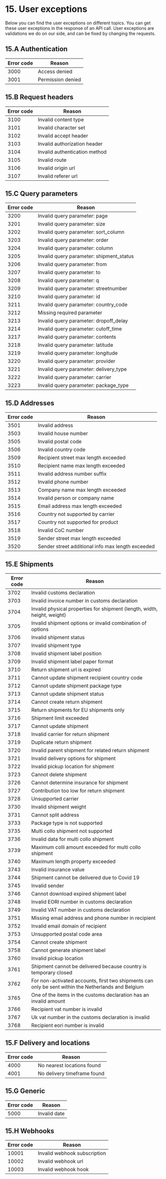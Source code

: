 # 15. User exceptions

Below you can find the user exceptions on different topics. You can get these user exceptions in the response of an API call.
User exceptions are validations we do on our side, and can be fixed by changing the requests.

## 15.A Authentication

| Error code | Reason            |
| ---------- | ----------------- |
| 3000       | Access denied     |
| 3001       | Permission denied |

## 15.B Request headers

| Error code | Reason                        |
| ---------- | ----------------------------- |
| 3100       | Invalid content type          |
| 3101       | Invalid character set         |
| 3102       | Invalid accept header         |
| 3103       | Invalid authorization header  |
| 3104       | Invalid authentication method |
| 3105       | Invalid route                 |
| 3106       | Invalid origin url            |
| 3107       | Invalid referer url           |

## 15.C Query parameters

| Error code | Reason                                   |
| ---------- | ---------------------------------------- |
| 3200       | Invalid query parameter: page            |
| 3201       | Invalid query parameter: size            |
| 3202       | Invalid query parameter: sort_column     |
| 3203       | Invalid query parameter: order           |
| 3204       | Invalid query parameter: column          |
| 3205       | Invalid query parameter: shipment_status |
| 3206       | Invalid query parameter: from            |
| 3207       | Invalid query parameter: to              |
| 3208       | Invalid query parameter: q               |
| 3209       | Invalid query parameter: streetnumber    |
| 3210       | Invalid query parameter: id              |
| 3211       | Invalid query parameter: country_code    |
| 3212       | Missing required parameter               |
| 3213       | Invalid query parameter: dropoff_delay   |
| 3214       | Invalid query parameter: cutoff_time     |
| 3217       | Invalid query parameter: contents        |
| 3218       | Invalid query parameter: latitude        |
| 3219       | Invalid query parameter: longitude       |
| 3220       | Invalid query parameter: provider        |
| 3221       | Invalid query parameter: delivery_type   |
| 3222       | Invalid query parameter: carrier         |
| 3223       | Invalid query parameter: package_type    |

## 15.D Addresses

| Error code | Reason                                            |
| ---------- | ------------------------------------------------- |
| 3501       | Invalid address                                   |
| 3503       | Invalid house number                              |
| 3505       | Invalid postal code                               |
| 3506       | Invalid country code                              |
| 3509       | Recipient street max length exceeded              |
| 3510       | Recipient name max length exceeded                |
| 3511       | Invalid address number suffix                     |
| 3512       | Invalid phone number                              |
| 3513       | Company name max length exceeded                  |
| 3514       | Invalid person or company name                    |
| 3515       | Email address max length exceeded                 |
| 3516       | Country not supported by carrier                  |
| 3517       | Country not supported for product                 |
| 3518       | Invalid CoC number                                |
| 3519       | Sender street max length exceeded                 |
| 3520       | Sender street additional info max length exceeded |

## 15.E Shipments

| Error code | Reason                                                                                              |
| ---------- | --------------------------------------------------------------------------------------------------- |
| 3702       | Invalid customs declaration                                                                         |
| 3703       | Invalid invoice number in customs declaration                                                       |
| 3704       | Invalid physical properties for shipment (length, width, height, weight)                            |
| 3705       | Invalid shipment options or invalid combination of options                                          |
| 3706       | Invalid shipment status                                                                             |
| 3707       | Invalid shipment type                                                                               |
| 3708       | Invalid shipment label position                                                                     |
| 3709       | Invalid shipment label paper format                                                                 |
| 3710       | Return shipment url is expired                                                                      |
| 3711       | Cannot update shipment recipient country code                                                       |
| 3712       | Cannot update shipment package type                                                                 |
| 3713       | Cannot update shipment status                                                                       |
| 3714       | Cannot create return shipment                                                                       |
| 3715       | Return shipments for EU shipments only                                                              |
| 3716       | Shipment limit exceeded                                                                             |
| 3717       | Cannot update shipment                                                                              |
| 3718       | Invalid carrier for return shipment                                                                 |
| 3719       | Duplicate return shipment                                                                           |
| 3720       | Invalid parent shipment for related return shipment                                                 |
| 3721       | Invalid delivery options for shipment                                                               |
| 3722       | Invalid pickup location for shipment                                                                |
| 3723       | Cannot delete shipment                                                                              |
| 3726       | Cannot determine insurance for shipment                                                             |
| 3727       | Contribution too low for return shipment                                                            |
| 3728       | Unsupported carrier                                                                                 |
| 3730       | Invalid shipment weight                                                                             |
| 3731       | Cannot split address                                                                                |
| 3733       | Package type is not supported                                                                       |
| 3735       | Multi collo shipment not supported                                                                  |
| 3736       | Invalid data for multi collo shipment                                                               |
| 3739       | Maximum colli amount exceeded for multi collo shipment                                              |
| 3740       | Maximum length property exceeded                                                                    |
| 3743       | Invalid insurance value                                                                             |
| 3744       | Shipment cannot be delivered due to Covid 19                                                        |
| 3745       | Invalid sender                                                                                      |
| 3746       | Cannot download expired shipment label                                                              |
| 3748       | Invalid EORI number in customs declaration                                                          |
| 3749       | Invalid VAT number in customs declaration                                                           |
| 3751       | Missing email address and phone number in recipient                                                 |
| 3752       | Invalid email domain of recipient                                                                   |
| 3753       | Unsupported postal code area                                                                        |
| 3754       | Cannot create shipment                                                                              |
| 3758       | Cannot generate shipment label                                                                      |
| 3760       | Invalid pickup location                                                                             |
| 3761       | Shipment cannot be delivered because country is temporary closed                                    |
| 3762       | For non-activated accounts, first two shipments can only be sent within the Netherlands and Belgium |
| 3765       | One of the items in the customs declaration has an invalid amount                                   |
| 3766       | Recipient vat number is invalid                                                                     |
| 3767       | Uk vat number in the customs declaration is invalid                                                 |
| 3768       | Recipient eori number is invalid                                                                    |

## 15.F Delivery and locations

| Error code | Reason                      |
| ---------- | --------------------------- |
| 4000       | No nearest locations found  |
| 4001       | No delivery timeframe found |

## 15.G Generic

| Error code | Reason       |
| ---------- | ------------ |
| 5000       | Invalid date |

## 15.H Webhooks

| Error code | Reason                       |
| ---------- | ---------------------------- |
| 10001      | Invalid webhook subscription |
| 10002      | Invalid webhook url          |
| 10003      | Invalid webhook hook         |
